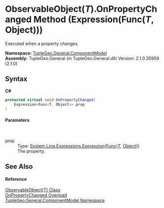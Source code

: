 # ObservableObject(*T*).OnPropertyChanged Method (Expression(Func(*T*, Object)))
 

Executed when a property changes.

**Namespace:**&nbsp;<a href="N_TupleGeo_General_ComponentModel">TupleGeo.General.ComponentModel</a><br />**Assembly:**&nbsp;TupleGeo.General (in TupleGeo.General.dll) Version: 2.1.0.35959 (2.1.0)

## Syntax

**C#**<br />
``` C#
protected virtual void OnPropertyChanged(
	Expression<Func<T, Object>> prop
)
```


#### Parameters
&nbsp;<dl><dt>prop</dt><dd>Type: <a href="http://msdn2.microsoft.com/en-us/library/bb335710" target="_blank">System.Linq.Expressions.Expression</a>(<a href="http://msdn2.microsoft.com/en-us/library/bb549151" target="_blank">Func</a>(<a href="T_TupleGeo_General_ComponentModel_ObservableObject_1">*T*</a>, <a href="http://msdn2.microsoft.com/en-us/library/e5kfa45b" target="_blank">Object</a>))<br />The property.</dd></dl>

## See Also


#### Reference
<a href="T_TupleGeo_General_ComponentModel_ObservableObject_1">ObservableObject(T) Class</a><br /><a href="Overload_TupleGeo_General_ComponentModel_ObservableObject_1_OnPropertyChanged">OnPropertyChanged Overload</a><br /><a href="N_TupleGeo_General_ComponentModel">TupleGeo.General.ComponentModel Namespace</a><br />